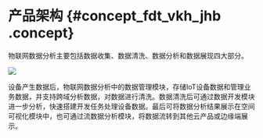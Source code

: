 # 产品架构 {#concept_fdt_vkh_jhb .concept}

物联网数据分析主要包括数据收集、数据清洗、数据分析和数据展现四大部分。

![](http://static-aliyun-doc.oss-cn-hangzhou.aliyuncs.com/assets/img/155565/155555743944346_zh-CN.png)

设备产生数据后，物联网数据分析中的数据管理模块，存储IoT设备数据和管理业务数据，并支持跨域分析数据，对数据进行清洗。数据清洗后可通过数据开发模块进一步分析，快速搭建开发任务处理设备数据。最后可将数据分析结果展示在空间可视化模块中，也可通过流数据分析模块，将数据流转到其他云产品或边缘端展示。

